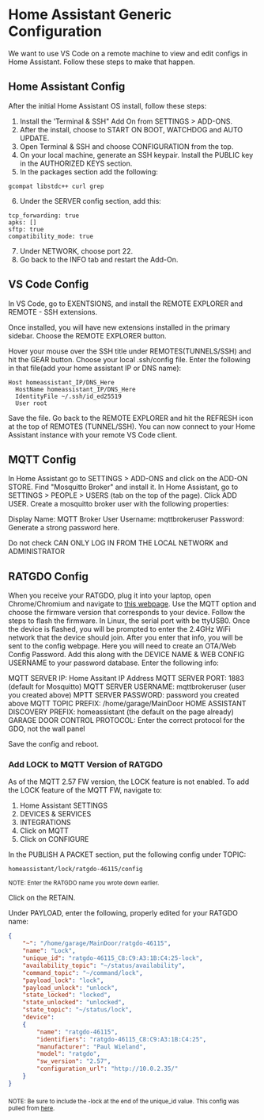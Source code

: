 # Home Assistant Generic Configuration

We want to use VS Code on a remote machine to view and edit configs in Home Assistant.  Follow these steps to make that happen.

## Home Assistant Config
After the initial Home Assistant OS install, follow these steps:

1.  Install the 'Terminal & SSH" Add On from SETTINGS > ADD-ONS.
2.  After the install, choose to START ON BOOT, WATCHDOG and AUTO UPDATE.
3.  Open Terminal & SSH and choose CONFIGURATION from the top.
4.  On your local machine, generate an SSH keypair.  Install the PUBLIC key in the AUTHORIZED KEYS section.
5.  In the packages section add the following:

```console
gcompat libstdc++ curl grep
```
6.  Under the SERVER config section, add this:

```console
tcp_forwarding: true
apks: []
sftp: true
compatibility_mode: true
```
7.  Under NETWORK, choose port 22.
8.  Go back to the INFO tab and restart the Add-On.

## VS Code Config

In VS Code, go to EXENTSIONS, and install the REMOTE EXPLORER and REMOTE - SSH extensions.

Once installed, you will have new extensions installed in the primary sidebar.  Choose the REMOTE EXPLORER button.

Hover your mouse over the SSH title under REMOTES(TUNNELS/SSH) and hit the GEAR button.  Choose your local .ssh/config file.  Enter the following in that file(add your home assistant IP or DNS name):

```console
Host homeassistant_IP/DNS_Here
  HostName homeassistant_IP/DNS_Here
  IdentityFile ~/.ssh/id_ed25519
  User root
```

Save the file.  Go back to the REMOTE EXPLORER and hit the REFRESH icon at the top of REMOTES (TUNNEL/SSH).  You can now connect to your Home Assistant instance with your remote VS Code client.

## MQTT Config

In Home Assistant go to SETTINGS > ADD-ONS and click on the ADD-ON STORE.  Find "Mosquitto Broker" and install it.  In Home Assistant, go to SETTINGS > PEOPLE > USERS (tab on the top of the page).  Click ADD USER.  Create a mosquitto broker user with the following properties:

Display Name: MQTT Broker User
Username:  mqttbrokeruser
Password:  Generate a strong password here.

Do not check CAN ONLY LOG IN FROM THE LOCAL NETWORK and ADMINISTRATOR

## RATGDO Config

When you receive your RATGDO, plug it into your laptop, open Chrome/Chromium and navigate to [this webpage](https://paulwieland.github.io/ratgdo/flash.html).  Use the MQTT option and choose the firmware version that corresponds to your device.  Follow the steps to flash the firmware.  In Linux, the serial port with be ttyUSB0.  Once the device is flashed, you will be prompted to enter the 2.4GHz WiFi network that the device should join.  After you enter that info, you will be sent to the config webpage.  Here you will need to create an OTA/Web Config Password.  Add this along with the DEVICE NAME & WEB CONFIG USERNAME to your password database.  Enter the following info:

MQTT SERVER IP: Home Assitant IP Address
MQTT SERVER PORT:  1883 (default for Mosquitto)
MQTT SERVER USERNAME:  mqttbrokeruser (user you created above)
MPTT SERVER PASSWORD:  password you created above
MQTT TOPIC PREFIX:  /home/garage/MainDoor
HOME ASSISTANT DISCOVERY PREFIX:  homeassistant (the default on the page already)
GARAGE DOOR CONTROL PROTOCOL:  Enter the correct protocol for the GDO, not the wall panel

Save the config and reboot.

### Add LOCK to MQTT Version of RATGDO

As of the MQTT 2.57 FW version, the LOCK feature is not enabled.  To add the LOCK feature of the MQTT FW, navigate to:

1. Home Assistant SETTINGS
2. DEVICES & SERVICES
3. INTEGRATIONS
4. Click on MQTT
5. Click on CONFIGURE

In the PUBLISH A PACKET section, put the following config under TOPIC:


```console
homeassistant/lock/ratgdo-46115/config
```
<sub>NOTE: Enter the RATGDO name you wrote down earlier.</sub>

Click on the RETAIN.

Under PAYLOAD, enter the following, properly edited for your RATGDO name:

```json
{
    "~": "/home/garage/MainDoor/ratgdo-46115",
    "name": "Lock",
    "unique_id": "ratgdo-46115_C8:C9:A3:1B:C4:25-lock",
    "availability_topic": "~/status/availability",
    "command_topic": "~/command/lock",
    "payload_lock": "lock",
    "payload_unlock": "unlock",
    "state_locked": "locked",
    "state_unlocked": "unlocked",
    "state_topic": "~/status/lock",
    "device":
    {
        "name": "ratgdo-46115",
        "identifiers": "ratgdo-46115_C8:C9:A3:1B:C4:25",
        "manufacturer": "Paul Wieland",
        "model": "ratgdo",
        "sw_version": "2.57",
        "configuration_url": "http://10.0.2.35/"
    }
}
```
<sub>NOTE: Be sure to include the -lock at the end of the unique_id value.</sub>
<sub>This config was pulled from [here](https://github.com/ratgdo/mqtt-ratgdo/issues/44).</sub>
